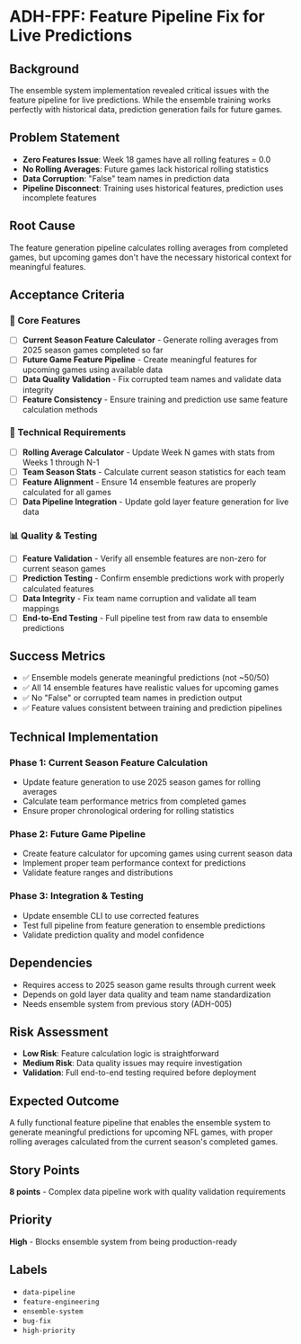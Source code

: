 # ADH-FPF: Feature Pipeline Fix for Live Predictions

## Background
The ensemble system implementation revealed critical issues with the feature pipeline for live predictions. While the ensemble training works perfectly with historical data, prediction generation fails for future games.

## Problem Statement
- **Zero Features Issue**: Week 18 games have all rolling features = 0.0
- **No Rolling Averages**: Future games lack historical rolling statistics
- **Data Corruption**: "False" team names in prediction data
- **Pipeline Disconnect**: Training uses historical features, prediction uses incomplete features

## Root Cause
The feature generation pipeline calculates rolling averages from completed games, but upcoming games don't have the necessary historical context for meaningful features.

## Acceptance Criteria

### 🎯 Core Features
- [ ] **Current Season Feature Calculator** - Generate rolling averages from 2025 season games completed so far
- [ ] **Future Game Feature Pipeline** - Create meaningful features for upcoming games using available data
- [ ] **Data Quality Validation** - Fix corrupted team names and validate data integrity
- [ ] **Feature Consistency** - Ensure training and prediction use same feature calculation methods

### 🔧 Technical Requirements
- [ ] **Rolling Average Calculator** - Update Week N games with stats from Weeks 1 through N-1
- [ ] **Team Season Stats** - Calculate current season statistics for each team
- [ ] **Feature Alignment** - Ensure 14 ensemble features are properly calculated for all games
- [ ] **Data Pipeline Integration** - Update gold layer feature generation for live data

### 📊 Quality & Testing
- [ ] **Feature Validation** - Verify all ensemble features are non-zero for current season games
- [ ] **Prediction Testing** - Confirm ensemble predictions work with properly calculated features
- [ ] **Data Integrity** - Fix team name corruption and validate all team mappings
- [ ] **End-to-End Testing** - Full pipeline test from raw data to ensemble predictions

## Success Metrics
- ✅ Ensemble models generate meaningful predictions (not ~50/50)
- ✅ All 14 ensemble features have realistic values for upcoming games
- ✅ No "False" or corrupted team names in prediction output
- ✅ Feature values consistent between training and prediction pipelines

## Technical Implementation

### Phase 1: Current Season Feature Calculation
- Update feature generation to use 2025 season games for rolling averages
- Calculate team performance metrics from completed games
- Ensure proper chronological ordering for rolling statistics

### Phase 2: Future Game Pipeline
- Create feature calculator for upcoming games using current season data
- Implement proper team performance context for predictions
- Validate feature ranges and distributions

### Phase 3: Integration & Testing
- Update ensemble CLI to use corrected features
- Test full pipeline from feature generation to ensemble predictions
- Validate prediction quality and model confidence

## Dependencies
- Requires access to 2025 season game results through current week
- Depends on gold layer data quality and team name standardization
- Needs ensemble system from previous story (ADH-005)

## Risk Assessment
- **Low Risk**: Feature calculation logic is straightforward
- **Medium Risk**: Data quality issues may require investigation
- **Validation**: Full end-to-end testing required before deployment

## Expected Outcome
A fully functional feature pipeline that enables the ensemble system to generate meaningful predictions for upcoming NFL games, with proper rolling averages calculated from the current season's completed games.

## Story Points
**8 points** - Complex data pipeline work with quality validation requirements

## Priority
**High** - Blocks ensemble system from being production-ready

## Labels
- `data-pipeline`
- `feature-engineering` 
- `ensemble-system`
- `bug-fix`
- `high-priority`
